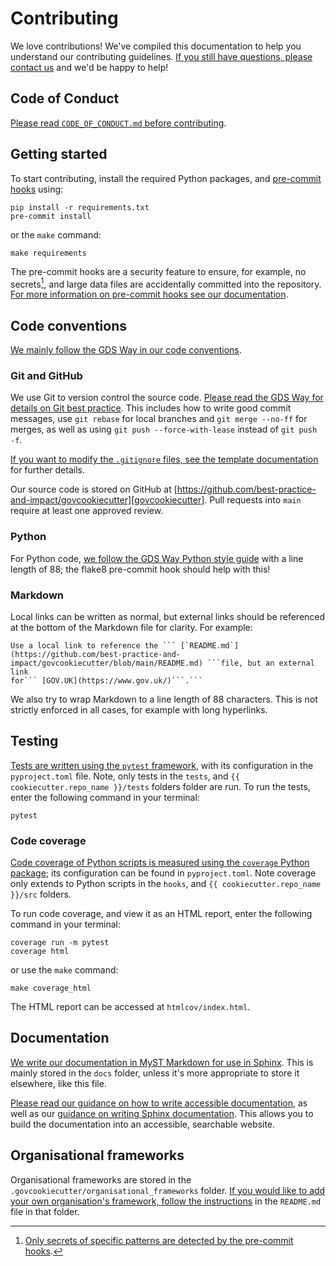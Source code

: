 # Contributing

We love contributions! We've compiled this documentation to help you understand our
contributing guidelines. [If you still have questions, please contact us][email] and
we'd be happy to help!

## Code of Conduct

[Please read `CODE_OF_CONDUCT.md` before contributing][code-of-conduct].

## Getting started

To start contributing, install the required Python packages, and [pre-commit
hooks][pre-commit] using:

```shell
pip install -r requirements.txt
pre-commit install
```

or the `make` command:

```shell
make requirements
```

The pre-commit hooks are a security feature to ensure, for example, no secrets[^1], and
large data files are accidentally committed into the repository. [For more information
on pre-commit hooks see our documentation][docs-pre-commit-hooks].

[^1]: [Only secrets of specific patterns are detected by the pre-commit
      hooks][docs-pre-commit-hooks-secrets-definition].

## Code conventions

[We mainly follow the GDS Way in our code conventions][gds-way].

### Git and GitHub

We use Git to version control the source code. [Please read the GDS Way for details on
Git best practice][gds-way-git]. This includes how to write good commit messages, use
`git rebase` for local branches and `git merge --no-ff` for merges, as well as using
`git push --force-with-lease` instead of `git push -f`.

[If you want to modify the `.gitignore` files, see the template
documentation][docs-updating-gitignore] for further details.

Our source code is stored on GitHub at
[https://github.com/best-practice-and-impact/govcookiecutter][govcookiecutter]. Pull
requests into `main` require at least one approved review.

### Python

For Python code, [we follow the GDS Way Python style guide][gds-way-python] with a line
length of 88; the flake8 pre-commit hook should help with this!

### Markdown

Local links can be written as normal, but external links should be referenced at the
bottom of the Markdown file for clarity. For example:

```
Use a local link to reference the ``` [`README.md`](https://github.com/best-practice-and-impact/govcookiecutter/blob/main/README.md) ```file, but an external link 
for``` [GOV.UK](https://www.gov.uk/)```.```
```

We also try to wrap Markdown to a line length of 88 characters. This is not strictly
enforced in all cases, for example with long hyperlinks.

## Testing

[Tests are written using the `pytest` framework][pytest], with its configuration in the
`pyproject.toml` file. Note, only tests in the `tests`, and
`{{ cookiecutter.repo_name }}/tests` folders folder are run. To run the tests, enter
the following command in your terminal:

```shell
pytest
```

### Code coverage

[Code coverage of Python scripts is measured using the `coverage` Python
package][coverage]; its configuration can be found in `pyproject.toml`. Note coverage
only extends to Python scripts in the `hooks`, and
`{{ cookiecutter.repo_name }}/src` folders.

To run code coverage, and view it as an HTML report, enter the following command in
your terminal:

```shell
coverage run -m pytest
coverage html
```

or use the `make` command:

```shell
make coverage_html
```

The HTML report can be accessed at `htmlcov/index.html`.

## Documentation

[We write our documentation in MyST Markdown for use in Sphinx][myst]. This is mainly
stored in the `docs` folder, unless it's more appropriate to store it elsewhere, like
this file.

[Please read our guidance on how to write accessible
documentation][docs-write-accessible-documentation], as well as our [guidance on
writing Sphinx documentation][docs-write-sphinx-documentation]. This allows you to
build the documentation into an accessible, searchable website.

## Organisational frameworks

Organisational frameworks are stored in the
`.govcookiecutter/organisational_frameworks` folder. [If you would like to add your own
organisation's framework, follow the instructions][docs-govcookiecutter-frameworks] in
the `README.md` file in that folder.

[code-of-conduct]: ./CODE_OF_CONDUCT.md
[coverage]: https://coverage.readthedocs.io/
[docs-govcookiecutter-frameworks]: ./%7B%7B%20cookiecutter.repo_name%20%7D%7D/.govcookiecutter/organisational_frameworks/README.md
[docs-pre-commit-hooks]: ./%7B%7B%20cookiecutter.repo_name%20%7D%7D/docs/contributor_guide/pre_commit_hooks.md
[docs-pre-commit-hooks-secrets-definition]: ./%7B%7B%20cookiecutter.repo_name%20%7D%7D/docs/contributor_guide/pre_commit_hooks.md#definition-of-a-secret-according-to-detect-secrets
[docs-updating-gitignore]: ./%7B%7B%20cookiecutter.repo_name%20%7D%7D/docs/contributor_guide/updating_gitignore.md
[docs-write-accessible-documentation]: ./%7B%7B%20cookiecutter.repo_name%20%7D%7D/docs/contributor_guide/writing_accessible_documentation.md
[docs-write-sphinx-documentation]: ./%7B%7B%20cookiecutter.repo_name%20%7D%7D/docs/contributor_guide/writing_sphinx_documentation.md
[email]: mailto:gsshelp@statistics.gov.uk
[gds-way]: https://gds-way.cloudapps.digital/
[gds-way-git]: https://gds-way.cloudapps.digital/standards/source-code.html
[gds-way-python]: https://gds-way.cloudapps.digital/manuals/programming-languages/python/python.html#python-style-guide
[govcookiecutter]: https://github.com/best-practice-and-impact/govcookiecutter
[myst]: https://myst-parser.readthedocs.io/
[pre-commit]: https://pre-commit.com/
[pytest]: https://docs.pytest.org/
